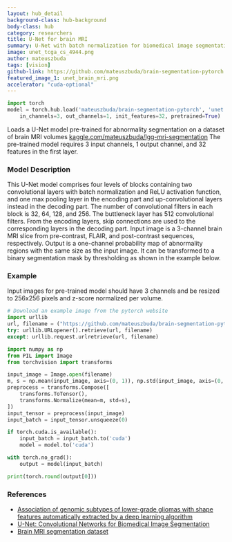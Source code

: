 ```yaml
---
layout: hub_detail
background-class: hub-background
body-class: hub
category: researchers
title: U-Net for brain MRI
summary: U-Net with batch normalization for biomedical image segmentation with pretrained weights for abnormality segmentation in brain MRI
image: unet_tcga_cs_4944.png
author: mateuszbuda
tags: [vision]
github-link: https://github.com/mateuszbuda/brain-segmentation-pytorch
featured_image_1: unet_brain_mri.png
accelerator: "cuda-optional"
---
```


```python
import torch
model = torch.hub.load('mateuszbuda/brain-segmentation-pytorch', 'unet',
    in_channels=3, out_channels=1, init_features=32, pretrained=True)

```

Loads a U-Net model pre-trained for abnormality segmentation on a dataset of brain MRI volumes [kaggle.com/mateuszbuda/lgg-mri-segmentation](https://www.kaggle.com/mateuszbuda/lgg-mri-segmentation)
The pre-trained model requires 3 input channels, 1 output channel, and 32 features in the first layer.

### Model Description

This U-Net model comprises four levels of blocks containing two convolutional layers with batch normalization and ReLU activation function, and one max pooling layer in the encoding part and up-convolutional layers instead in the decoding part.
The number of convolutional filters in each block is 32, 64, 128, and 256.
The buttleneck layer has 512 convolutional filters.
From the encoding layers, skip connections are used to the corresponding layers in the decoding part.
Input image is a 3-channel brain MRI slice from pre-contrast, FLAIR, and post-contrast sequences, respectively.
Output is a one-channel probability map of abnormality regions with the same size as the input image.
It can be transformed to a binary segmentation mask by thresholding as shown in the example below.

### Example

Input images for pre-trained model should have 3 channels and be resized to 256x256 pixels and z-score normalized per volume.

```python
# Download an example image from the pytorch website
import urllib
url, filename = ("https://github.com/mateuszbuda/brain-segmentation-pytorch/raw/master/assets/TCGA_CS_4944.png", "TCGA_CS_4944.png")
try: urllib.URLopener().retrieve(url, filename)
except: urllib.request.urlretrieve(url, filename)
```

```python
import numpy as np
from PIL import Image
from torchvision import transforms

input_image = Image.open(filename)
m, s = np.mean(input_image, axis=(0, 1)), np.std(input_image, axis=(0, 1))
preprocess = transforms.Compose([
    transforms.ToTensor(),
    transforms.Normalize(mean=m, std=s),
])
input_tensor = preprocess(input_image)
input_batch = input_tensor.unsqueeze(0)

if torch.cuda.is_available():
    input_batch = input_batch.to('cuda')
    model = model.to('cuda')

with torch.no_grad():
    output = model(input_batch)

print(torch.round(output[0]))
```

### References

- [Association of genomic subtypes of lower-grade gliomas with shape features automatically extracted by a deep learning algorithm](http://arxiv.org/abs/1906.03720)
- [U-Net: Convolutional Networks for Biomedical Image Segmentation](https://arxiv.org/abs/1505.04597)
- [Brain MRI segmentation dataset](https://www.kaggle.com/mateuszbuda/lgg-mri-segmentation)
